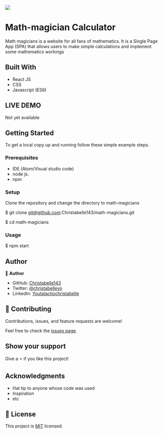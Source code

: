 ![](https://img.shields.io/badge/Microverse-blueviolet)

# Math-magician Calculator

Math magicians is a website for all fans of mathematics. It is a Single Page App (SPA) that allows users to make simple calculations and implement some mathematics workings

## Built With

- React JS
- CSS
- Javascript (ES6)
## LIVE DEMO
Not yet available

## Getting Started

To get a local copy up and running follow these simple example steps.

### Prerequisites
- IDE (Atom/Visual studio code)
- node js.
- npm

### Setup
Clone the repository and change the directory to math-magicians

  $ git clone git@github.com:Christabelle143/math-magicians.git

  $ cd math-magicians

### Usage
  $ npm start

## Author

👤 **Author**

- GitHub: [Christabelle143](https://github.com/Christabelle143)
- Twitter: [@christabelleyo](https://twitter.com/christabelleyo)
- LinkedIn: [Youtalactiochristabelle](https://linkedin.com/in/YoutaLactioChristabelle)


## 🤝 Contributing

Contributions, issues, and feature requests are welcome!

Feel free to check the [issues page](../../issues/).

## Show your support

Give a ⭐️ if you like this project!

## Acknowledgments

- Hat tip to anyone whose code was used
- Inspiration
- etc

## 📝 License

This project is [MIT](./MIT.md) licensed.

